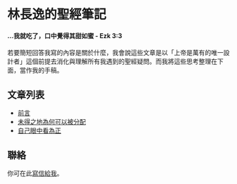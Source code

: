 # 林長逸的聖經筆記

#### ...我就吃了，口中覺得其甜如蜜 - Ezk 3:3

若要簡短回答我寫的內容是關於什麼，我會說這些文章是以「上帝是萬有的唯一設計者」這個前提去消化與理解所有我遇到的聖經疑問。而我將這些思考整理在下面，當作我的手稿。

## 文章列表

- [前言][1]
- [未得之地為何可以被分配][2]
- [自己眼中看為正][3]

## 聯絡

你可在此[寫信給我][4]。

[1]:	#!/%E5%89%8D%E8%A8%80
[2]:	#!/%E6%9C%AA%E5%BE%97%E4%B9%8B%E5%9C%B0%E7%82%BA%E4%BD%95%E5%8F%AF%E4%BB%A5%E8%A2%AB%E5%88%86%E9%85%8D
[3]:	#!/%E8%87%AA%E5%B7%B1%E7%9C%BC%E4%B8%AD%E7%9C%8B%E7%82%BA%E6%AD%A3
[4]:	mailto:leolin@me.com